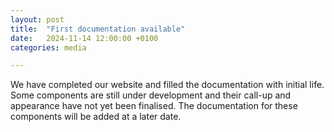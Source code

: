 ```yaml
---
layout: post
title:  "First documentation available"
date:   2024-11-14 12:00:00 +0100
categories: media

---
```


We have completed our website and filled the documentation with initial life. Some components are still under development and their call-up and appearance have not yet been finalised. The documentation for these components will be added at a later date.